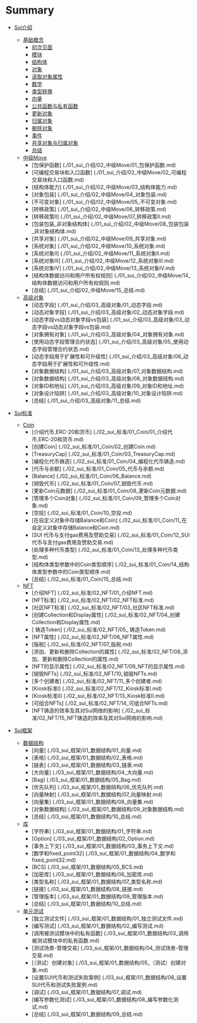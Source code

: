 # Summary

- [Sui介绍](./01_sui_介绍/readme.md)
    - [基础概念](./01_sui_介绍/01_基础概念)
        - [初次见面](./01_sui_介绍/01_基础概念/01_初次见面.md)
        - [模块](./01_sui_介绍/01_基础概念/02_模块.md)
        - [结构体](./01_sui_介绍/01_基础概念/03_结构体.md)
        - [对象](./01_sui_介绍/01_基础概念/04_对象.md)
        - [读取对象属性](./01_sui_介绍/01_基础概念/05_读取对象属性.md)
        - [数学](./01_sui_介绍/01_基础概念/06_数学.md)
        - [类型转换](./01_sui_介绍/01_基础概念/07_类型转换.md)
        - [向量](./01_sui_介绍/01_基础概念/08_向量.md)
        - [公共函数与私有函数](./01_sui_介绍/01_基础概念/09_公共函数与私有函数.md)
        - [更新对象](./01_sui_介绍/01_基础概念/10_更新对象.md)
        - [归属对象](./01_sui_介绍/01_基础概念/11_归属对象.md)
        - [删除对象](./01_sui_介绍/01_基础概念/12_删除对象.md)
        - [事件](./01_sui_介绍/01_基础概念/13_事件.md)
        - [共享对象与归属对象](./01_sui_介绍/01_基础概念/14_共享对象与归属对象.md)
        - [总结](./01_sui_介绍/01_基础概念/15_总结.md)
    - [中级Move](./01_sui_介绍/02_中级Move)
        - [包保护函数] (./01_sui_介绍/02_中级Move/01_包保护函数.md)
        - [可编程交易块和入口函数] (./01_sui_介绍/02_中级Move/02_可编程交易块和入口函数.md)
        - [结构体能力] (./01_sui_介绍/02_中级Move/03_结构体能力.md)
        - [对象包装] (./01_sui_介绍/02_中级Move/04_对象包装.md)
        - [不可变对象] (./01_sui_介绍/02_中级Move/05_不可变对象.md)
        - [转移政策] (./01_sui_介绍/02_中级Move/06_转移政策.md)
        - [转移政策II] (./01_sui_介绍/02_中级Move/07_转移政策II.md)
        - [包装包装_非对象结构体] (./01_sui_介绍/02_中级Move/08_包装包装_非对象结构体.md)
        - [共享对象] (./01_sui_介绍/02_中级Move/09_共享对象.md)
        - [系统对象] (./01_sui_介绍/02_中级Move/10_系统对象.md)
        - [系统对象II] (./01_sui_介绍/02_中级Move/11_系统对象II.md)
        - [系统对象III] (./01_sui_介绍/02_中级Move/12_系统对象III.md)
        - [系统对象IV] (./01_sui_介绍/02_中级Move/13_系统对象IV.md)
        - [结构体数据访问和用户所有权规则] (./01_sui_介绍/02_中级Move/14_结构体数据访问和用户所有权规则.md)
        - [总结] (./01_sui_介绍/02_中级Move/15_总结.md)
    - [高级对象](./01_sui_介绍/03_高级对象)
        - [动态字段] (./01_sui_介绍/03_高级对象/01_动态字段.md)
        - [动态对象字段] (./01_sui_介绍/03_高级对象/02_动态对象字段.md)
        - [动态字段vs动态对象字段vs包装] (./01_sui_介绍/03_高级对象/03_动态字段vs动态对象字段vs包装.md)
        - [对象拥有对象] (./01_sui_介绍/03_高级对象/04_对象拥有对象.md)
        - [使用动态字段管理合约状态] (./01_sui_介绍/03_高级对象/05_使用动态字段管理合约状态.md)
        - [动态字段用于扩展性和可升级性] (./01_sui_介绍/03_高级对象/06_动态字段用于扩展性和可升级性.md)
        - [对象数据结构] (./01_sui_介绍/03_高级对象/07_对象数据结构.md)
        - [对象数据结构] (./01_sui_介绍/03_高级对象/08_对象数据结构.md)
        - [对象ID和地址] (./01_sui_介绍/03_高级对象/09_对象ID和地址.md)
        - [对象设计陷阱] (./01_sui_介绍/03_高级对象/10_对象设计陷阱.md)
        - [总结] (./01_sui_介绍/03_高级对象/11_总结.md)

- [Sui标准](./02_sui_标准/readme.md)
    - [Coin](./02_sui_标准/01_Coin)
        - [介绍代币,ERC-20和货币] (./02_sui_标准/01_Coin/01_介绍代币,ERC-20和货币.md)
        - [创建Coin] (./02_sui_标准/01_Coin/02_创建Coin.md)
        - [TreasuryCap] (./02_sui_标准/01_Coin/03_TreasuryCap.md)
        - [编程化代币铸造] (./02_sui_标准/01_Coin/04_编程化代币铸造.md)
        - [代币与余额] (./02_sui_标准/01_Coin/05_代币与余额.md)
        - [Balance] (./02_sui_标准/01_Coin/06_Balance.md)
        - [销毁代币] (./02_sui_标准/01_Coin/07_销毁代币.md)
        - [更新Coin元数据] (./02_sui_标准/01_Coin/08_更新Coin元数据.md)
        - [管理多个Coin对象] (./02_sui_标准/01_Coin/09_管理多个Coin对象.md)
        - [空投] (./02_sui_标准/01_Coin/10_空投.md)
        - [在自定义对象中存储Balance和Coin] (./02_sui_标准/01_Coin/11_在自定义对象中存储Balance和Coin.md)
        - [SUI 代币与支付gas费用及赞助交易] (./02_sui_标准/01_Coin/12_SUI 代币与支付gas费用及赞助交易.md)
        - [处理多种代币类型] (./02_sui_标准/01_Coin/13_处理多种代币类型.md)
        - [结构体类型参数中的Coin类型顺序] (./02_sui_标准/01_Coin/14_结构体类型参数中的Coin类型顺序.md)
        - [总结] (./02_sui_标准/01_Coin/15_总结.md)
    - [NFT](./02_sui_标准/02_NFT)
        - [介绍NFT] (./02_sui_标准/02_NFT/01_介绍NFT.md)
        - [NFT标准] (./02_sui_标准/02_NFT/02_NFT标准.md)
        - [社区NFT标准] (./02_sui_标准/02_NFT/03_社区NFT标准.md)
        - [创建Collection和Display属性] (./02_sui_标准/02_NFT/04_创建Collection和Display属性.md)
        - [ 铸造Token] (./02_sui_标准/02_NFT/05_ 铸造Token.md)
        - [NFT属性] (./02_sui_标准/02_NFT/06_NFT属性.md)
        - [版税] (./02_sui_标准/02_NFT/07_版税.md)
        - [添加、更新和删除Collection的属性] (./02_sui_标准/02_NFT/08_添加、更新和删除Collection的属性.md)
        - [NFT的显示属性] (./02_sui_标准/02_NFT/09_NFT的显示属性.md)
        - [销毁NFTs] (./02_sui_标准/02_NFT/10_销毁NFTs.md)
        - [多个创建者] (./02_sui_标准/02_NFT/11_多个创建者.md)
        - [Kiosk标准I] (./02_sui_标准/02_NFT/12_Kiosk标准I.md)
        - [Kiosk标准II] (./02_sui_标准/02_NFT/13_Kiosk标准II.md)
        - [可组合NFTs] (./02_sui_标准/02_NFT/14_可组合NFTs.md)
        - [NFT铸造的效率及其对Sui网络的影响] (./02_sui_标准/02_NFT/15_NFT铸造的效率及其对Sui网络的影响.md)

- [Sui框架](./03_sui_框架/readme.md)
    - [数据结构](./03_sui_框架/01_数据结构)
        - [向量] (./03_sui_框架/01_数据结构/01_向量.md)
        - [表格] (./03_sui_框架/01_数据结构/02_表格.md)
        - [链表] (./03_sui_框架/01_数据结构/03_链表.md)
        - [大向量] (./03_sui_框架/01_数据结构/04_大向量.md)
        - [Bag] (./03_sui_框架/01_数据结构/05_Bag.md)
        - [优先队列] (./03_sui_框架/01_数据结构/06_优先队列.md)
        - [向量映射] (./03_sui_框架/01_数据结构/07_向量映射.md)
        - [向量集] (./03_sui_框架/01_数据结构/08_向量集.md)
        - [对象数据结构] (./03_sui_框架/01_数据结构/09_对象数据结构.md)
        - [总结] (./03_sui_框架/01_数据结构/10_总结.md)
    - [库](./03_sui_框架/02_库)
        - [字符串] (./03_sui_框架/01_数据结构/01_字符串.md)
        - [Option] (./03_sui_框架/01_数据结构/02_Option.md)
        - [事务上下文] (./03_sui_框架/01_数据结构/03_事务上下文.md)
        - [数学和fixed_point32] (./03_sui_框架/01_数据结构/04_数学和fixed_point32.md)
        - [BCS] (./03_sui_框架/01_数据结构/05_BCS.md)
        - [加密库] (./03_sui_框架/01_数据结构/06_加密库.md)
        - [类型名称] (./03_sui_框架/01_数据结构/07_类型名称.md)
        - [链接] (./03_sui_框架/01_数据结构/08_链接.md)
        - [管理版本] (./03_sui_框架/01_数据结构/09_管理版本.md)
        - [总结] (./03_sui_框架/01_数据结构/10_总结.md)
    - [单元测试](./03_sui_框架/03_单元测试)
        - [独立测试文件] (./03_sui_框架/01_数据结构/01_独立测试文件.md)
        - [编写测试] (./03_sui_框架/01_数据结构/02_编写测试.md)
        - [调用被测试模块中的私有函数] (./03_sui_框架/01_数据结构/03_调用被测试模块中的私有函数.md)
        - [测试场景-管理交易] (./03_sui_框架/01_数据结构/04_测试场景-管理交易.md)
        - [（测试）创建对象] (./03_sui_框架/01_数据结构/05_（测试）创建对象.md)
        - [设置SUI代币和测试失败案例] (./03_sui_框架/01_数据结构/06_设置SUI代币和测试失败案例.md)
        - [调试] (./03_sui_框架/01_数据结构/07_调试.md)
        - [编写参数化测试] (./03_sui_框架/01_数据结构/08_编写参数化测试.md)
        - [总结] (./03_sui_框架/01_数据结构/09_总结.md)
    
